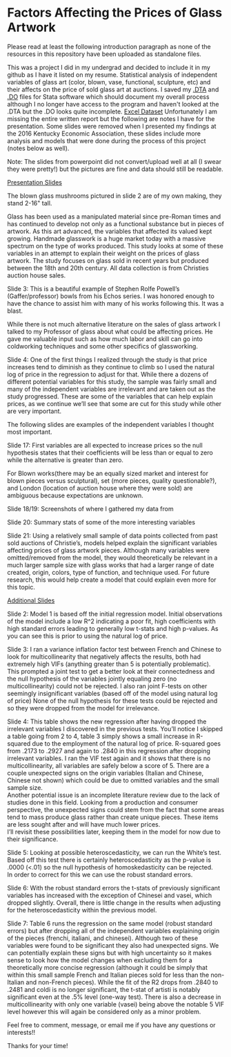 # Factors Affecting the Prices of Glass Artwork
Please read at least the following introduction paragraph as none of the resources in this repository have been uploaded as standalone files.

This was a project I did in my undergrad and decided to include it in my github as I have it listed on my resume.
Statistical analysis of independent variables of glass art (color, blown, vase, functional, sculpture, etc) and their affects on the price of sold glass art at auctions.
I saved my [.DTA](https://github.com/evamintz/Factors_Affecting_GlassArt_Price/blob/master/Glass%20project.dta) and [.DO](https://github.com/evamintz/Factors_Affecting_GlassArt_Price/blob/master/Glass%20project%20do-file.do)
files for Stata software which should document my overall process although I no longer have access to the program and haven't looked at the .DTA but the .DO looks quite incomplete.
[Excel Dataset](https://github.com/evamintz/Factors_Affecting_GlassArt_Price/blob/master/Glass%20auction%20price%20data.xlsx)
Unfortunately I am missing the entire written report but the following are notes I have for the presentation.
Some slides were removed when I presented my findings at the 2016 Kentucky Economic Association, these slides include
more analysis and models that were done during the process of this project (notes below as well).

Note: The slides from powerpoint did not convert/upload well at all (I swear they were pretty!) but the pictures are fine and data should still be readable.

[Presentation Slides](https://github.com/evamintz/Factors_Affecting_GlassArt_Price/blob/master/Factors%20Affecting%20the%20Prices%20of%20Glass%20Artwork.pdf)

The blown glass mushrooms pictured in slide 2 are of my own making, they stand 2-16" tall.

Glass has been used as a manipulated material since pre-Roman times and has continued to develop not only as a 
functional substance but in pieces of artwork.  As this art advanced, the variables that affected its valued kept 
growing.  Handmade glasswork is a huge market today with a massive spectrum on the type of works produced.  This 
study looks at some of these variables in an attempt to explain their weight on the prices of glass artwork.  The 
study focuses on glass sold in recent years but produced between the 18th and 20th century.  All data collection 
is from Christies auction house sales.  

Slide 3: This is a beautiful example of Stephen Rolfe Powell’s (Gaffer/professor) bowls from his Echos series. I was honored enough to have the chance to assist him with many of his works following this. It was a blast. 

While there is not much alternative literature on the sales of glass artwork I talked to my Professor of glass about what could be affecting prices.  He gave me valuable input such as how much labor and skill can go into coldworking techniques and some other specifics of glassworking.  

Slide 4: One of the first things I realized through the study is that price increases tend to diminish as they continue to 
climb so I used the natural log of price in the regression to adjust for that.  While there a dozens of different 
potential variables for this study, the sample was fairly small and many of the independent variables are irrelevant 
and are taken out as the study progressed.  These are some of the variables that can help explain prices, as we continue 
we’ll see that some are cut for this study while other are very important.

The following slides are examples of the independent variables I thought most important.

Slide 17:
First variables are all expected to increase prices so the null hypothesis states that their coefficients will be 
less than or equal to zero while the alternative is greater than zero.

For Blown works(there may be an equally sized market and interest for blown pieces versus sculptural), set 
(more pieces, quality questionable?), and London (location of auction house where they were sold) are ambiguous 
because expectations are unknown.

Slide 18/19: Screenshots of where I gathered my data from

Slide 20: Summary stats of some of the more interesting variables

Slide 21:
Using a relatively small sample of data points collected from past sold auctions of Christie’s, 
models helped explain the significant variables affecting prices of glass artwork pieces.  Although 
many variables were omitted/removed from the model, they would theoretically be relevant in a much 
larger sample size with glass works that had a larger range of date created, origin, colors, type of
function, and technique used.  For future research, this would help create a model that could explain
even more for this topic.

[Additional Slides](https://github.com/evamintz/Factors_Affecting_GlassArt_Price/blob/master/Additional%20Tests.pdf)

Slide 2: Model 1 is based off the initial regression model.  Initial observations of the model include a low R^2 
indicating a poor fit, high coefficients with high standard errors leading to generally low t-stats and 
high p-values. As you can see this is prior to using the natural log of price.  

Slide 3: I ran a variance inflation factor test between French and Chinese to look for multicollinearity that 
negatively affects the results, both had extremely high VIFs (anything greater than 5 is potentially problematic).  
This prompted a joint test to get a better look at their connectedness and the null hypothesis of the variables 
jointly equaling zero (no multicollinearity) could not be rejected.  I also ran joint F-tests on other seemingly 
insignificant variables (based off of the model using natural log of price) None of the null hypothesis for these 
tests could be rejected and so they were dropped from the model for irrelevance.

Slide 4: This table shows the new regression after having dropped the irrelevant variables I discovered in the 
previous tests.  You’ll notice I skipped a table going from 2 to 4, table 3 simply shows a small increase in 
R-squared due to the employment of the natural log of price. R-squared goes from .2173 to .2927 and again to .2840 
in this regression after dropping irrelevant variables.  I ran the VIF test again and it shows that there is no 
multicollinearity, all variables are safely below a score of 5.  There are a couple unexpected signs on the origin 
variables (Italian and Chinese, Chinese not shown) which could be due to omitted variables and the small sample size.  
Another potential issue is an incomplete literature review due to the lack of studies done in this field.  Looking 
from a production and consumer perspective, the unexpected signs could stem from the fact that some areas tend to 
mass produce glass rather than create unique pieces.  These items are less sought after and will have much lower prices.  
I’ll revisit these possibilities later, keeping them in the model for now due to their significance.  

Slide 5:
Looking at possible heteroscedasticity, we can run the White’s test. Based off this test there is certainly 
heteroscedasticity as the p-value is .0000 (<.01) so the null hypothesis of homoskedasticity can be rejected.  
In order to correct for this we can use the robust standard errors. 

Slide 6: With the robust standard errors the t-stats of previously significant variables has increased with 
the exception of Chinesei and vasei, which dropped slightly.  Overall, there is little change in the results 
when adjusting for the heteroscedasticity within the previous model.

Slide 7: Table 6 runs the regression on the same model (robust standard errors) but after dropping all of the 
independent variables explaining origin of the pieces (frenchi, italiani, and chinesei).  Although two of these 
variables were found to be significant they also had unexpected signs.  We can potentially explain these signs 
but with high uncertainty so it makes sense to look how the model changes when excluding them for a theoretically 
more concise regression (although it could be simply that within this small sample French and Italian pieces sold 
for less than the non-Italian and non-French pieces).  While the fit of the R2 drops from .2840 to .2481 and coldi 
is no longer significant, the t-stat of artisti is notably significant even at the .5% level (one-way test).  There 
is also a decrease in multicollinearity with only one variable (vasei) being above the notable 5 VIF level however 
this will again be considered only as a minor problem.  


Feel free to comment, message, or email me if you have any questions or interests!!

Thanks for your time!
